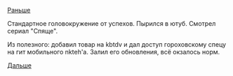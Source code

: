 [Раньше](2018.07.26.md)

Стандартное головокружение от успехов.
Пырился в ютуб. Смотрел сериал "Спяще".

Из полезного: добавил товар на kbtdv и дал доступ гороховскому спецу на гит мобильного nkteh'а.
Залил его обновления, всё окзалось норм.

[Дальше](2018.07.28.md)